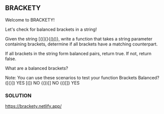 ## BRACKETY
Welcome to BRACKETY!

Let's check for balanced brackets in a string!

Given the string [()]{}{[()()]()}, write a function that takes a string parameter containing brackets, determine if all brackets have a matching counterpart.

If all brackets in the string form balanced pairs, return true. If not, return false.

What are a balanced brackets?

Note: You can use these scenarios to test your function
Brackets	Balanced?
([{}])	       YES
[(])	        NO
{(})[]	        NO
{()[]}	       YES

### SOLUTION

https://brackety.netlify.app/